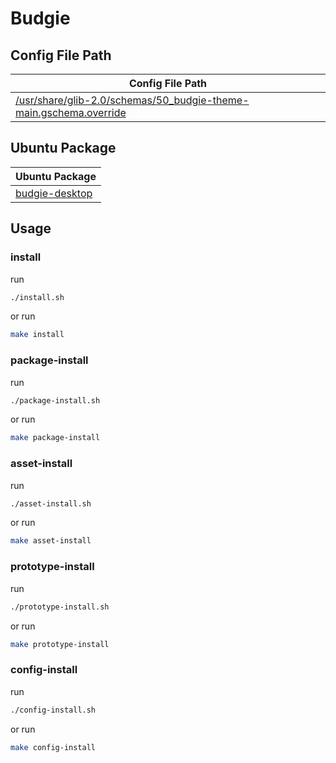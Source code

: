 

# Budgie




## Config File Path

| Config File Path |
| --- |
| [/usr/share/glib-2.0/schemas/50_budgie-theme-main.gschema.override](./asset/overlay/usr/share/glib-2.0/schemas/50_budgie-theme-main.gschema.override) |




## Ubuntu Package

| Ubuntu Package |
| --- |
| [budgie-desktop](https://packages.ubuntu.com/noble/budgie-desktop) |




## Usage


### install

run

``` sh
./install.sh
```

or run

``` sh
make install
```


### package-install

run

``` sh
./package-install.sh
```

or run

``` sh
make package-install
```


### asset-install

run

``` sh
./asset-install.sh
```

or run

``` sh
make asset-install
```


### prototype-install

run

``` sh
./prototype-install.sh
```

or run

``` sh
make prototype-install
```


### config-install

run

``` sh
./config-install.sh
```

or run

``` sh
make config-install
```
